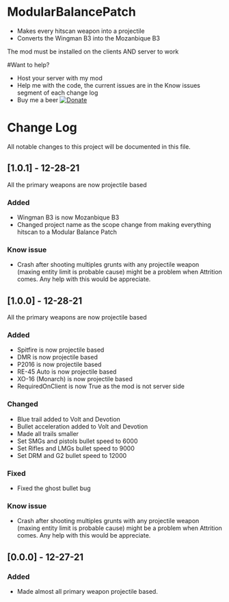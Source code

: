 # ModularBalancePatch
- Makes every hitscan weapon into a projectile
- Converts the Wingman B3 into the Mozanbique B3

The mod must be installed on the clients AND server to work

#Want to help?
- Host your server with my mod
- Help me with the code, the current issues are in the Know issues segment of each change log
- Buy me a beer [![Donate](https://img.shields.io/badge/Donate-PayPal-green.svg)](https://www.paypal.com/donate?hosted_button_id=FXKFJPYPF2TH2)

# Change Log
All notable changes to this project will be documented in this file.
## [1.0.1] - 12-28-21
All the primary weapons are now projectile based 
### Added
- Wingman B3 is now Mozanbique B3
- Changed project name as the scope change from making everything hitscan to a Modular Balance Patch

### Know issue
 - Crash after shooting multiples grunts with any projectile weapon (maxing entity limit is probable cause) might be a problem when Attrition comes. Any help with this would be appreciate. 


## [1.0.0] - 12-28-21
All the primary weapons are now projectile based 
### Added
- Spitfire is now projectile based
- DMR  is now projectile based
- P2016 is now projectile based
- RE-45 Auto is now projectile based
- XO-16 (Monarch) is now projectile based
- RequiredOnClient is now True as the mod is not server side
### Changed
 - Blue trail added to Volt and Devotion
 - Bullet acceleration added to Volt and Devotion
 - Made all trails smaller
 - Set SMGs and pistols bullet speed to 6000 
 - Set Rifles and LMGs bullet speed to 9000 
 - Set DRM and G2 bullet speed to 12000 

### Fixed
 - Fixed the ghost bullet bug
 
### Know issue
 - Crash after shooting multiples grunts with any projectile weapon (maxing entity limit is probable cause) might be a problem when Attrition comes. Any help with this would be appreciate. 


## [0.0.0] - 12-27-21

### Added
- Made almost all primary weapon projectile based.

